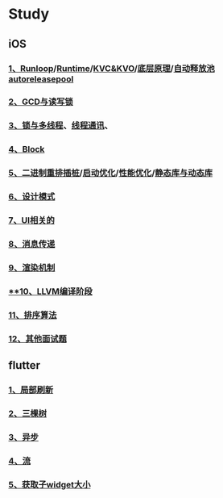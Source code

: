 # Study

## iOS
### [1、Runloop](./runloop.md)/[Runtime](./runtime.md)/[KVC&KVO](./kvckvo.md)/[底层原理](./dicengyuanli.md)/[自动释放池autoreleasepool](./autoreleasepool.md)
### [2、GCD与读写锁](./GCD.md)
### [3、锁与多线程](./lock.md)、[线程通讯](./xiancheng.md)、

### [4、Block](./block.md)
### [5、二进制重排插桩](erjinzhichazhuang.md)/[启动优化](./qidongyouhua.md)/[性能优化](./xingneng.md)/[静态库与动态库](./jingtaiku.md)

### [6、设计模式](./shejimoshi.md)


### [7、UI相关的]()

### [8、消息传递]()

### [9、渲染机制]()

### [**10、LLVM编译阶段](./llvm.md)
### [11、排序算法]()
### [12、其他面试题](media/mianshiti.pdf)

## flutter
### [1、局部刷新]()

### [2、三棵树]()


### [3、异步]()

### [4、流]()


### [5、获取子widget大小]()
